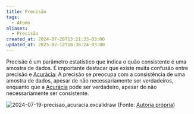 ```yaml
---
title: Precisão
tags:
  - Átomo
aliases:
  - Precisão
created_at: 2024-07-26T13:21:33-03:00
updated_at: 2025-02-12T18:38:24-03:00
---
```

Precisão é um parâmetro estatístico que indica o quão consistente é uma amostra de dados. É importante destacar que existe muita confusão entre precisão e [Acurácia](Acuracia.md): A precisão se preocupa com a consistência de uma amostra de dados, apesar de não necessariamente ser verdadeiros, enquanto que a [Acurácia](Acuracia.md) pode ser verdadeiro, apesar de não necessariamente ser consistente.

![2024-07-19-precisao_acuracia.excalidraw](2024-07-19-precisao_acuracia.excalidraw.svg)
(Fonte: [Autoria própria](2024-07-19-precisao_acuracia.excalidraw.md))